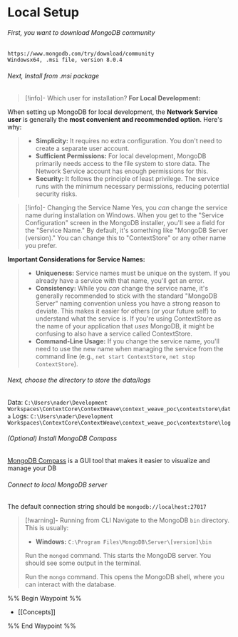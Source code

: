 # Local Setup
###### First, you want to download MongoDB community
	https://www.mongodb.com/try/download/community
	Windowsx64, .msi file, version 8.0.4
###### Next, Install from .msi package
>[!info]- Which user for installation?
>**For Local Development:**
>
When setting up MongoDB for local development, the **Network Service user** is generally the **most convenient and recommended option**. Here's why:
>
>- **Simplicity:** It requires no extra configuration. You don't need to create a separate user account.
>- **Sufficient Permissions:** For local development, MongoDB primarily needs access to the file system to store data. The Network Service account has enough permissions for this.
>- **Security:** It follows the principle of least privilege. The service runs with the minimum necessary permissions, reducing potential security risks.

>[!info]- Changing the Service Name
Yes, you _can_ change the service name during installation on Windows. When you get to the "Service Configuration" screen in the MongoDB installer, you'll see a field for the "Service Name." By default, it's something like "MongoDB Server (version)." You can change this to "ContextStore" or any other name you prefer.
>
**Important Considerations for Service Names:**
>
>- **Uniqueness:** Service names must be unique on the system. If you already have a service with that name, you'll get an error.
>- **Consistency:** While you _can_ change the service name, it's generally recommended to stick with the standard "MongoDB Server" naming convention unless you have a strong reason to deviate. This makes it easier for others (or your future self) to understand what the service is. If you're using ContextStore as the name of your application that _uses_ MongoDB, it might be confusing to also have a service called ContextStore.
>- **Command-Line Usage:** If you change the service name, you'll need to use the new name when managing the service from the command line (e.g., `net start ContextStore`, `net stop ContextStore`).
###### Next, choose the directory to store the data/logs
Data: `C:\Users\nader\Development Workspaces\ContextCore\ContextWeave\context_weave_poc\contextstore\data`
Logs: `C:\Users\nader\Development Workspaces\ContextCore\ContextWeave\context_weave_poc\contextstore\log`
###### (Optional) Install MongoDB Compass
[MongoDB Compass](https://www.mongodb.com/products/tools/compass) is a GUI tool that makes it easier to visualize and manage your DB
###### Connect to local MongoDB server
The default connection string should be `mongodb://localhost:27017`

>[!warning]- Running from CLI
>Navigate to the MongoDB `bin` directory. This is usually:
>- **Windows:** `C:\Program Files\MongoDB\Server\[version]\bin`
>
>Run the `mongod` command. This starts the MongoDB server. You should see some output in the terminal.
>
>Run the `mongo` command. This opens the MongoDB shell, where you can interact with the database.



%% Begin Waypoint %%
- [[Concepts]]

%% End Waypoint %%
